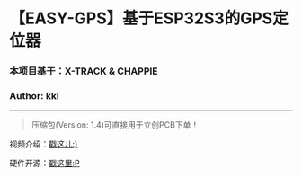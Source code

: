 # 【EASY-GPS】基于ESP32S3的GPS定位器 

### 本项目基于：X-TRACK & CHAPPIE

### Author: kkl

---

> 压缩包(Version: 1.4)可直接用于立创PCB下单！

视频介绍：[戳这儿:)](https://www.bilibili.com/video/BV1M44219745/)

硬件开源：[戳这里:P](https://oshwhub.com/hugego/easygps-ji-yu-esp32s3-de-gps-zhui-zong-qi)

